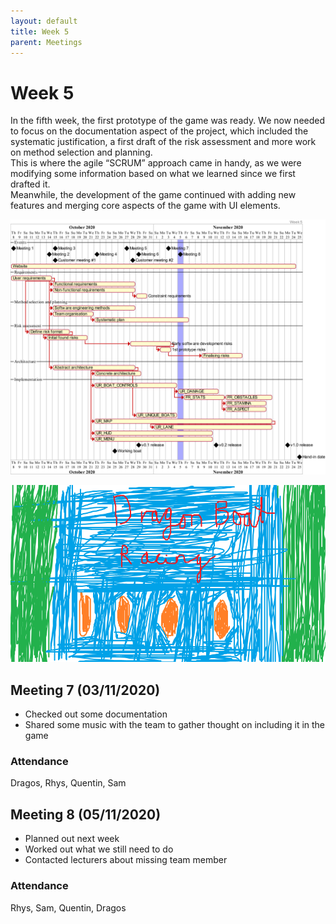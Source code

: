 ```yaml
---
layout: default
title: Week 5
parent: Meetings
---
```


# Week 5

In the fifth week, the first prototype of the game was ready. We now needed to focus on the documentation aspect of the project, which included the systematic justification, a first draft of the risk assessment and more work on method selection and planning.  
This is where the agile “SCRUM” approach came in handy, as we were modifying some information based on what we learned since we first drafted it.  
Meanwhile, the development of the game continued with adding new features and merging core aspects of the game with UI elements.  


![gantt chart](/assets/static/week5.png "Gantt chart")

![game menu draft](/assets/static/menu.png "Game menu draft")

## Meeting 7 (03/11/2020)

* Checked out some documentation
* Shared some music with the team to gather thought on including it in the game

### Attendance

Dragos, Rhys, Quentin, Sam

## Meeting 8 (05/11/2020)

* Planned out next week
* Worked out what we still need to do
* Contacted lecturers about missing team member

### Attendance

Rhys, Sam, Quentin, Dragos

